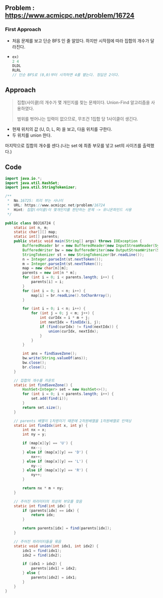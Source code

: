 ## Problem : https://www.acmicpc.net/problem/16724

### First Approach

- 처음 문제를 보고 단순 BFS 인 줄 알았다. 하지만 시작점에 따라 집합의 개수가 달라진다.

- ```java
  ex)
  2 4
  DLDL
  RLRL
  // 단순 BFS로 (0,0)부터 시작하면 4를 뱉는다. 정답은 2이다.
  ```

## Approach

> 집합(사이클)의 개수가 몇 개인지를  찾는 문제이다. Union-Find 알고리즘을 사용하였다.
>
> 범위를 벗어나는 입력이 없으므로, 무조건 1집합 당 1사이클이 생긴다.

- 현재 위치의 값 (U, D, L, R) 을 보고, 다음 위치를 구한다.
- 두 위치를 union 한다.

마지막으로 집합의 개수를 센다.(나는 set 에 최종 부모를 넣고 set의 사이즈를 출력했다.)

## Code

```java
import java.io.*;
import java.util.HashSet;
import java.util.StringTokenizer;

/**
 *  No.16725: 피리 부는 사나이
 *  URL: https://www.acmicpc.net/problem/16724
 *  Hint: 집합(사이클)이 몇개인지를 판단하는 문제 -> 유니온파인드 사용
 */

public class BOJ16724 {
    static int n, m;
    static char[][] map;
    static int[] parents;
    public static void main(String[] args) throws IOException {
        BufferedReader br = new BufferedReader(new InputStreamReader(System.in));
        BufferedWriter bw = new BufferedWriter(new OutputStreamWriter(System.out));
        StringTokenizer st = new StringTokenizer(br.readLine());
        n = Integer.parseInt(st.nextToken());
        m = Integer.parseInt(st.nextToken());
        map = new char[n][m];
        parents = new int[n * m];
        for (int i = 0; i < parents.length; i++) {
            parents[i] = i;
        }
        for (int i = 0; i < n; i++) {
            map[i] = br.readLine().toCharArray();
        }

        for (int i = 0; i < n; i++) {
            for (int j = 0; j < m; j++) {
                int curIdx = i * m + j;
                int nextIdx = findIdx(i, j);
                if (find(curIdx) != find(nextIdx)) {
                    union(curIdx, nextIdx);
                }
            }
        }

        int ans = findSaveZone();
        bw.write(String.valueOf(ans));
        bw.close();
        br.close();
    }

    // 집합의 개수를 카운트
    static int findSaveZone() {
        HashSet<Integer> set = new HashSet<>();
        for (int i = 0; i < parents.length; i++) {
            set.add(find(i));
        }
        return set.size();
    }

    // parents 배열이 1차원이기 때문에 2차원배열을 1차원배열로 인덱싱
    static int findIdx(int x, int y) {
        int nx = x;
        int ny = y;

        if (map[x][y] == 'U') {
            nx--;
        } else if (map[x][y] == 'D') {
            nx++;
        } else if (map[x][y] == 'L') {
            ny--;
        } else if (map[x][y] == 'R') {
            ny++;
        }

        return nx * m + ny;
    }

    // 주어진 파라미터의 최상위 부모를 찾음
    static int find(int idx) {
        if (parents[idx] == idx) {
            return idx;
        }

        return parents[idx] = find(parents[idx]);
    }

    // 주어진 파라미터들을 묶음
    static void union(int idx1, int idx2) {
        idx1 = find(idx1);
        idx2 = find(idx2);

        if (idx1 > idx2) {
            parents[idx1] = idx2;
        } else {
            parents[idx2] = idx1;
        }
    }
}
```

